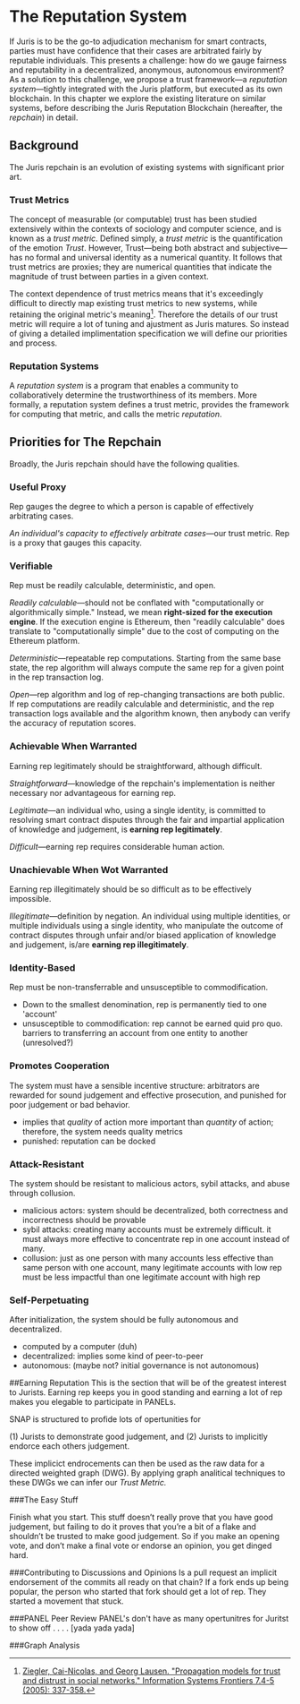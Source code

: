 # The Reputation System

If Juris is to be the go-to adjudication mechanism for smart contracts, parties must have confidence that their cases are arbitrated fairly by reputable individuals. This presents a challenge: how do we gauge fairness and reputability in a decentralized, anonymous, autonomous environment? As a solution to this challenge, we propose a trust framework—a *reputation system*—tightly integrated with the Juris platform, but executed as its own blockchain. In this chapter we explore the existing literature on similar systems, before describing the Juris Reputation Blockchain (hereafter, the *repchain*) in detail.

## Background
The Juris repchain is an evolution of existing systems with significant prior art.
### Trust Metrics
The concept of measurable (or computable) trust has been studied extensively within the contexts of sociology and computer science, and is known as a *trust metric*. Defined simply, a *trust metric* is the quantification of the emotion *Trust*. However, Trust—being both abstract and subjective—has no formal and universal identity as a numerical quantity. It follows that trust metrics are proxies; they are numerical quantities that indicate the magnitude of trust between parties in a given context.

The context dependence of trust metrics means that it's exceedingly difficult to directly map existing trust metrics to new systems, while retaining the original metric's meaning[^1]. Therefore the details of our trust metric will require a lot of tuning and ajustment as Juris matures. So instead of giving a detailed implimentation specification we will define our priorities and process.

### Reputation Systems
A *reputation system* is a program that enables a community to collaboratively determine the trustworthiness of its members. More formally, a reputation system defines a trust metric, provides the framework for computing that metric, and calls the metric *reputation*.

## Priorities for The Repchain
Broadly, the Juris repchain should have the following qualities.

### Useful Proxy
Rep gauges the degree to which a person is capable of effectively arbitrating cases.

*An individual's capacity to effectively arbitrate cases*—our trust metric. Rep is a proxy that gauges this capacity.

### Verifiable
Rep must be readily calculable, deterministic, and open.

*Readily calculable*—should not be conflated with "computationally or algorithmically simple." Instead, we mean **right-sized for the execution engine**. If the execution engine is Ethereum, then "readily calculable" does translate to "computationally simple" due to the cost of computing on the Ethereum platform.

*Deterministic*—repeatable rep computations. Starting from the same base state, the rep algorithm will always compute the same rep for a given point in the rep transaction log.

*Open*—rep algorithm and log of rep-changing transactions are both public. If rep computations are readily calculable and deterministic, and the rep transaction logs available and the algorithm known, then anybody can verify the accuracy of reputation scores.

### Achievable When Warranted
Earning rep legitimately should be straightforward, although difficult.

*Straightforward*—knowledge of the repchain's implementation is neither necessary nor advantageous for earning rep.

*Legitimate*—an individual who, using a single identity, is committed to resolving smart contract disputes through the fair and impartial application of knowledge and judgement, is **earning rep legitimately**.

*Difficult*—earning rep requires considerable human action.

### Unachievable When Wot Warranted
Earning rep illegitimately should be so difficult as to be effectively impossible.

*Illegitimate*—definition by negation. An individual using multiple identities, or multiple individuals using a single identity, who manipulate the outcome of contract disputes through unfair and/or biased application of knowledge and judgement, is/are **earning rep illegitimately**.

### Identity-Based
Rep must be non-transferrable and unsusceptible to commodification.

- Down to the smallest denomination, rep is permanently tied to one 'account'
- unsusceptible to commodification: rep cannot be earned quid pro quo. barriers to transferring an account from one entity to another (unresolved?)

### Promotes Cooperation
The system must have a sensible incentive structure: arbitrators are rewarded for sound judgement and effective prosecution, and punished for poor judgement or bad behavior.

- implies that *quality* of action more important than *quantity* of action; therefore, the system needs quality metrics
- punished: reputation can be docked

### Attack-Resistant
The system should be resistant to malicious actors, sybil attacks, and abuse through collusion.

- malicious actors: system should be decentralized, both correctness and incorrectness should be provable
- sybil attacks: creating many accounts must be extremely difficult. it must always more effective to concentrate rep in one account instead of many.
- collusion: just as one person with many accounts less effective than same person with one account, many legitimate accounts with low rep must be less impactful than one legitimate account with high rep

### Self-Perpetuating
After initialization, the system should be fully autonomous and decentralized.

- computed by a computer (duh)
- decentralized: implies some kind of peer-to-peer
- autonomous: (maybe not? initial governance is not autonomous)

##Earning Reputation
This is the section that will be of the greatest interest to Jurists. Earning rep keeps you in good standing and earning a lot of rep makes you elegable to participate in PANELs. 

SNAP is structured to profide lots of opertunities for

(1) Jurists to demonstrate good judgement, and
(2) Jurists to implicitly endorce each others judgement. 

These implicict endrocements can then be used as the raw data for a directed weighted graph (DWG). By applying graph analitical techniques to these DWGs we can infer our *Trust Metric.* 

###The Easy Stuff

Finish what you start. This stuff doesn’t really prove that you have good judgement, but failing to do it proves that you’re a bit of a flake and shouldn’t be trusted to make good judgement. So if you make an opening vote, and don’t make a final vote or endorse an opinion, you get dinged hard.

###Contributing to Discussions and Opinions
Is a pull request an implicit endorsement of the commits all ready on that chain?
If a fork ends up being popular, the person who started that fork should get a lot of rep. They started a movement that stuck.

###PANEL Peer Review
PANEL's don't have as many opertunitres for Juritst to show off . . . . [yada yada yada]

###Graph Analysis



[^1]:[Ziegler, Cai-Nicolas, and Georg Lausen. "Propagation models for trust and distrust in social networks." Information Systems Frontiers 7.4-5 (2005): 337-358.](https://link.springer.com/article/10.1007/s10796-005-4807-3)
